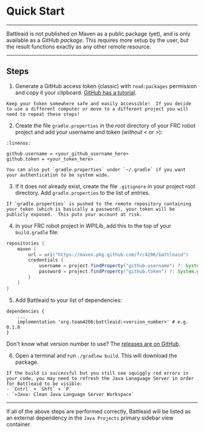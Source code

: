 
# Quick Start

<hr>

Battleaid is not published on Maven as a public package (yet), and is only available as a _GitHub package_.  This requires more setup by the user, but the result functions exactly as any other remote resource.

<hr>

## Steps

1. Generate a GitHub access token (classic) with `read:packages` permission and copy it your clipboard.  [GitHub has a tutorial](https://docs.github.com/en/authentication/keeping-your-account-and-data-secure/managing-your-personal-access-tokens#creating-a-personal-access-token-classic).

```{tip}
Keep your token somewhere safe and easily accessible!  If you decide to use a different computer or move to a different project you will need to repeat these steps!
```

2. Create the file `gradle.properties` in the root directory of your FRC robot project and add your username and token (_without_ < or >):
```{code-block} properties
:linenos:

github.username = <your_github_username_here>
github.token = <your_token_here>
```

```{tip}
You can also put `gradle.properties` under `~/.gradle` if you want your authentication to be system wide.
```

3. If it does not already exist, create the file `.gitignore` in your project root directory.  Add `gradle.properties` to the list of entries.

```{danger}
If `gradle.properties` is pushed to the remote repository containing your token (which is basically a password), your token will be publicly exposed.  This puts your account at risk.
```

4. In your FRC robot project in WPILib, add this to the top of your `build.gradle` file:
```java
repositories {
    maven {
        url = uri("https://maven.pkg.github.com/frc4206/battleaid")
        credentials {
            username = project.findProperty("github.username") ?: System.getenv("GITHUB_USERNAME")
            password = project.findProperty("github.token") ?: System.getenv("GITHUB_TOKEN")
        }
    }
}
```
5. Add Battleaid to your list of dependencies:
```{code-block}
dependencies {
    ...
    implementation 'org.team4206:battleaid:<version_number>' # e.g. 0.1.0
}
```

Don't know what version number to use?  The [releases are on GitHub](https://github.com/frc4206/battleaid/releases).

6. Open a terminal and run `./gradlew build`.  This will download the package.

```{tip}
If the build is successful but you still see squiggly red errors in your code, you may need to refresh the Java Lanaguage Server in order for Battleaid to be visible:
- `Cntrl` + `Shft` + `P`
- `>Java: Clean Java Language Server Workspace`
```

<hr>

If all of the above steps are performed correctly, Battleaid will be listed as an external dependency in the `Java Projects` primary sidebar view container.